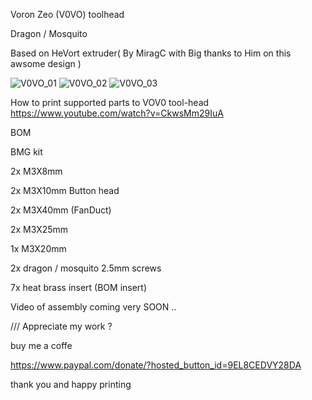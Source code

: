 Voron Zeo (V0VO) toolhead 

Dragon / Mosquito 

Based on HeVort extruder( By MiragC with Big thanks to Him on this awsome design )


![V0VO_01](https://user-images.githubusercontent.com/70104136/133227981-28751f21-1649-4d4e-b946-60fabdd55e79.jpg)
![V0VO_02](https://user-images.githubusercontent.com/70104136/133228012-99412920-f3e0-4343-ad31-36cf274a56e4.jpg)
![V0VO_03](https://user-images.githubusercontent.com/70104136/133228027-d88f3fab-19bb-4d73-b6cc-128bb3d99186.jpg)


How to print supported parts to VOV0 tool-head
https://www.youtube.com/watch?v=CkwsMm29IuA




BOM 


BMG kit

2x M3X8mm

2x M3X10mm Button head

2x M3X40mm (FanDuct) 

2x M3X25mm 

1x M3X20mm

2x dragon / mosquito 2.5mm screws

7x heat brass insert (BOM insert)

Video of assembly coming very SOON ..



/// Appreciate my work ?

buy me a coffe 

https://www.paypal.com/donate/?hosted_button_id=9EL8CEDVY28DA

thank you and happy printing 
